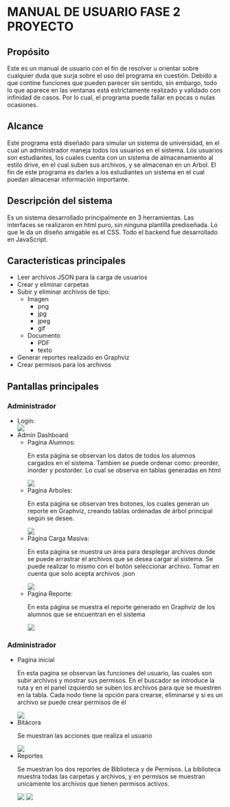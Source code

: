 <!--TITULO -->

<h1>MANUAL DE USUARIO FASE 2 PROYECTO</h1>

<h2>Propósito</h2>
<p>
Este es un manual de usuario con el fin de resolver u orientar sobre cualquier duda que surja sobre el uso del programa en cuestión. Debido a que contine funciones que pueden parecer sin sentido, sin embargo, todo lo que aparece en las ventanas está estrictamente realizado y validado con infinidad de casos. Por lo cual, el programa puede fallar en pocas o nulas ocasiones.
</p>
<h2>Alcance</h2>
<p>
Este programa está diseñado para simular un sistema de universidad, en el cual un administrador maneja todos los usuarios en el sistema. Los usuarios son estudiantes, los cuales cuenta con un sistema de almacenamiento al estilo drive, en el cual suben sus archivos, y se almacenan en un Arbol. El fin de este programa es darles a los estudiantes un sistema en el cual puedan almacenar información importante.
</p>
<h2>Descripción del sistema</h2>
<p>
Es un sistema desarrollado principalmente en 3 herramientas. Las interfaces se realizaron en html puro, sin ninguna plantilla prediseñada. Lo que le da un diseño amigable es el CSS. Todo el backend fue desarrollado en JavaScript.
</p>
<h2>Características principales</h2>
<ul>
<li>Leer archivos JSON para la carga de usuarios</li>
<li>Crear y eliminar carpetas</li>
<li>Subir y eliminar archivos de tipo:
    <ul>
        <li>Imagen
            <ul>
                <li>png</li>
                <li>jpg</li>
                <li>jpeg</li>
                <li>gif</li>
            </ul>    
        </li>
        <li> Documento
            <ul>
                <li>PDF</li>
                <li>texto</li>
            </ul>
        </li>
    </ul>
</li>
<li>Generar reportes realizado en Graphviz</li>
<li>Crear permisos para los archivos</li>
</ul>

<h2>Pantallas principales</h2>
<h3>Administrador</h3>
<ul>
    <li>Login:</li>
    <img src="manual_imgs/login.jpg">    
    <li>Admin Dashboard
        <ul>
            <li>Pagina Alumnos:</li>
            <p> En esta página se observan los datos de todos los alumnos cargados en el sistema. Tambien se puede ordenar como: preorder, inorder y postorder. Lo cual se observa en tablas generadas en html</p>
            <img src="manual_imgs/alumnos.jpg">
            <li>Pagina Arboles:</li>
            <p> En esta página se observan tres botones, los cuales generan un reporte en Graphviz, creando tablas ordenadas de árbol principal según se desee.</p>
            <img src="manual_imgs/arboles.jpg">
            <li>Página Carga Masiva:</li>
            <p> En esta página se muestra un área para desplegar archivos donde se puede arrastrar el archivos que se desea cargar al sistema. Se puede realizar lo mismo con el botón seleccionar archivo. Tomar en cuenta que solo acepta archivos .json</p>
            <img src="manual_imgs/carga.jpg">
            <li>Pagina Reporte:</li>
            <p> En esta página se muestra el reporte generado en Graphviz de los alumnos que se encuentran en el sistema</p>
            <img src="manual_imgs/reporte.jpg">
        </ul>
    </li>
</ul>
<h3>Administrador</h3>
<ul>
    <li>Pagina inicial</li>
    <p>En esta pagina se observan las funciones del usuario, las cuales son subir archivos y mostrar sus permisos. En el buscador se introduce la ruta y en el panel izquierdo se suben los archivos para que se muestren en la tabla. Cada nodo tiene la opción para crearse, eliminarse y si es un archivo se puede crear permisos de él</p>
    <img src="manual_imgs/inicioalum.jpg">
    <li>Bitácora</li>
    <p>Se muestran las acciones que realiza el usuario</p>
    <img src="manual_imgs/bitacora.jpg">
    <li>Reportes</li>
    <p>Se muestran los dos reportes de Biblioteca y de Permisos. La biblioteca muestra todas las carpetas y archivos, y en permisos se muestran unicamente los archivos que tienen permisos activos.</p>
    <img src="manual_imgs/archivos.jpg">
    <img src="manual_imgs/permisos.jpg">
</ul>
